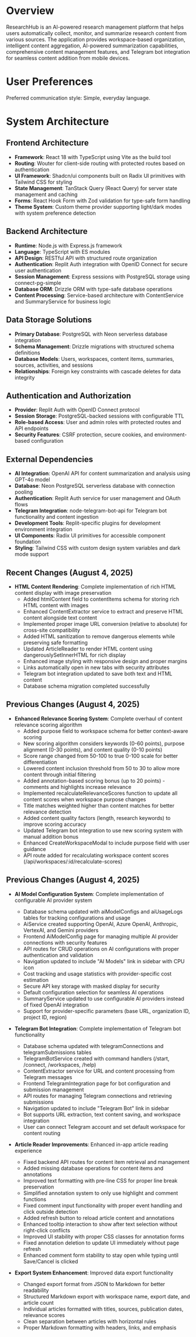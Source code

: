 # Overview

ResearchHub is an AI-powered research management platform that helps users automatically collect, monitor, and summarize research content from various sources. The application provides workspace-based organization, intelligent content aggregation, AI-powered summarization capabilities, comprehensive content management features, and Telegram bot integration for seamless content addition from mobile devices.

# User Preferences

Preferred communication style: Simple, everyday language.

# System Architecture

## Frontend Architecture
- **Framework**: React 18 with TypeScript using Vite as the build tool
- **Routing**: Wouter for client-side routing with protected routes based on authentication
- **UI Framework**: Shadcn/ui components built on Radix UI primitives with Tailwind CSS for styling
- **State Management**: TanStack Query (React Query) for server state management and caching
- **Forms**: React Hook Form with Zod validation for type-safe form handling
- **Theme System**: Custom theme provider supporting light/dark modes with system preference detection

## Backend Architecture
- **Runtime**: Node.js with Express.js framework
- **Language**: TypeScript with ES modules
- **API Design**: RESTful API with structured route organization
- **Authentication**: Replit Auth integration with OpenID Connect for secure user authentication
- **Session Management**: Express sessions with PostgreSQL storage using connect-pg-simple
- **Database ORM**: Drizzle ORM with type-safe database operations
- **Content Processing**: Service-based architecture with ContentService and SummaryService for business logic

## Data Storage Solutions
- **Primary Database**: PostgreSQL with Neon serverless database integration
- **Schema Management**: Drizzle migrations with structured schema definitions
- **Database Models**: Users, workspaces, content items, summaries, sources, activities, and sessions
- **Relationships**: Foreign key constraints with cascade deletes for data integrity

## Authentication and Authorization
- **Provider**: Replit Auth with OpenID Connect protocol
- **Session Storage**: PostgreSQL-backed sessions with configurable TTL
- **Role-based Access**: User and admin roles with protected routes and API endpoints
- **Security Features**: CSRF protection, secure cookies, and environment-based configuration

## External Dependencies
- **AI Integration**: OpenAI API for content summarization and analysis using GPT-4o model
- **Database**: Neon PostgreSQL serverless database with connection pooling
- **Authentication**: Replit Auth service for user management and OAuth flows
- **Telegram Integration**: node-telegram-bot-api for Telegram bot functionality and content ingestion
- **Development Tools**: Replit-specific plugins for development environment integration
- **UI Components**: Radix UI primitives for accessible component foundation
- **Styling**: Tailwind CSS with custom design system variables and dark mode support

## Recent Changes (August 4, 2025)

- **HTML Content Rendering**: Complete implementation of rich HTML content display with image preservation
  - Added htmlContent field to contentItems schema for storing rich HTML content with images
  - Enhanced ContentExtractor service to extract and preserve HTML content alongside text content
  - Implemented proper image URL conversion (relative to absolute) for cross-site compatibility
  - Added HTML sanitization to remove dangerous elements while preserving safe formatting
  - Updated ArticleReader to render HTML content using dangerouslySetInnerHTML for rich display
  - Enhanced image styling with responsive design and proper margins
  - Links automatically open in new tabs with security attributes
  - Telegram bot integration updated to save both text and HTML content
  - Database schema migration completed successfully

## Previous Changes (August 4, 2025)

- **Enhanced Relevance Scoring System**: Complete overhaul of content relevance scoring algorithm
  - Added purpose field to workspace schema for better context-aware scoring
  - New scoring algorithm considers keywords (0-60 points), purpose alignment (0-30 points), and content quality (0-10 points)
  - Score range changed from 50-100 to true 0-100 scale for better differentiation
  - Lowered content inclusion threshold from 50 to 30 to allow more content through initial filtering
  - Added annotation-based scoring bonus (up to 20 points) - comments and highlights increase relevance
  - Implemented recalculateRelevanceScores function to update all content scores when workspace purpose changes
  - Title matches weighted higher than content matches for better relevance detection
  - Added content quality factors (length, research keywords) to improve scoring accuracy
  - Updated Telegram bot integration to use new scoring system with manual addition bonus
  - Enhanced CreateWorkspaceModal to include purpose field with user guidance
  - API route added for recalculating workspace content scores (/api/workspaces/:id/recalculate-scores)

## Previous Changes (August 4, 2025)
- **AI Model Configuration System**: Complete implementation of configurable AI provider system
  - Database schema updated with aiModelConfigs and aiUsageLogs tables for tracking configurations and usage
  - AiService created supporting OpenAI, Azure OpenAI, Anthropic, VertexAI, and Gemini providers
  - Frontend AiModelConfig page for managing multiple AI provider connections with security features
  - API routes for CRUD operations on AI configurations with proper authentication and validation
  - Navigation updated to include "AI Models" link in sidebar with CPU icon
  - Cost tracking and usage statistics with provider-specific cost estimation
  - Secure API key storage with masked display for security
  - Default configuration selection for seamless AI operations
  - SummaryService updated to use configurable AI providers instead of fixed OpenAI integration
  - Support for provider-specific parameters (base URL, organization ID, project ID, region)

- **Telegram Bot Integration**: Complete implementation of Telegram bot functionality
  - Database schema updated with telegramConnections and telegramSubmissions tables
  - TelegramBotService created with command handlers (/start, /connect, /workspaces, /help)
  - ContentExtractor service for URL and content processing from Telegram messages
  - Frontend TelegramIntegration page for bot configuration and submission management
  - API routes for managing Telegram connections and retrieving submissions
  - Navigation updated to include "Telegram Bot" link in sidebar
  - Bot supports URL extraction, text content saving, and workspace integration
  - User can connect Telegram account and set default workspace for content routing

- **Article Reader Improvements**: Enhanced in-app article reading experience
  - Fixed backend API routes for content item retrieval and management
  - Added missing database operations for content items and annotations
  - Improved text formatting with pre-line CSS for proper line break preservation
  - Simplified annotation system to only use highlight and comment functions
  - Fixed comment input functionality with proper event handling and click outside detection
  - Added refresh button to reload article content and annotations
  - Enhanced tooltip interaction to show after text selection without right-click conflicts
  - Improved UI stability with proper CSS classes for annotation forms
  - Fixed annotation deletion to update UI immediately without page refresh
  - Enhanced comment form stability to stay open while typing until Save/Cancel is clicked

- **Export System Enhancement**: Improved data export functionality
  - Changed export format from JSON to Markdown for better readability
  - Structured Markdown export with workspace name, export date, and article count
  - Individual articles formatted with titles, sources, publication dates, relevance scores
  - Clean separation between articles with horizontal rules
  - Proper Markdown formatting with headers, links, and emphasis
